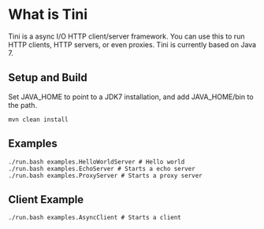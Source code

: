 
# What is Tini

Tini is a async I/O HTTP client/server framework. You can use this to run HTTP clients, HTTP
servers, or even proxies. Tini is currently based on Java 7.

## Setup and Build

Set JAVA_HOME to point to a JDK7 installation, and add JAVA_HOME/bin to the path.

    mvn clean install

## Examples

    ./run.bash examples.HelloWorldServer # Hello world
    ./run.bash examples.EchoServer # Starts a echo server
    ./run.bash examples.ProxyServer # Starts a proxy server

## Client Example

    ./run.bash examples.AsyncClient # Starts a client